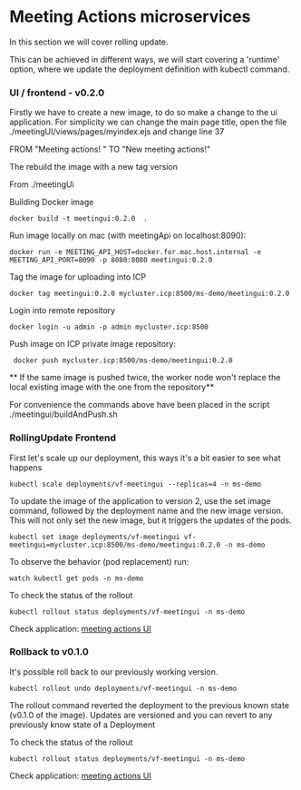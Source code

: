# Meeting Actions microservices

In this section we will cover rolling update.

This can be achieved in different ways, we will start covering a 'runtime' option, where we update the deployment definition with kubectl command. 



### UI / frontend - v0.2.0

Firstly we have to create a new image, to do so make a change to the ui application.
For simplicity we can change the main page title, open the file ./meetingUI/views/pages/myindex.ejs and change line 37

FROM "Meeting actions! " TO "New meeting actions!"

The rebuild the image with a new tag version

  
From ./meetingUi  

Building Docker image
```
docker build -t meetingui:0.2.0  .
```

Run image locally on mac (with meetingApi on localhost:8090):
```
docker run -e MEETING_API_HOST=docker.for.mac.host.internal -e MEETING_API_PORT=8090 -p 8080:8080 meetingui:0.2.0
```

Tag the image for uploading into ICP
```
docker tag meetingui:0.2.0 mycluster.icp:8500/ms-demo/meetingui:0.2.0
```   

Login into remote repository
```
docker login -u admin -p admin mycluster.icp:8500
```  

Push image on ICP private image repository:
```
 docker push mycluster.icp:8500/ms-demo/meetingui:0.2.0
```  

** If the same image is pushed twice, the worker node won't replace the local existing image with the one from the repository**


For convenience the commands above have been placed in the script ./meetingui/buildAndPush.sh  


### RollingUpdate Frontend


First let's scale up our deployment, this ways it's a bit easier to see what happens

```
kubectl scale deployments/vf-meetingui --replicas=4 -n ms-demo
```  


To update the image of the application to version 2, use the set image command, followed by the deployment name and the new image version. This will not only set the new image, but it triggers the updates of the pods.

```
kubectl set image deployments/vf-meetingui vf-meetingui=mycluster.icp:8500/ms-demo/meetingui:0.2.0 -n ms-demo
```

To observe the behavior (pod replacement) run:

```
watch kubectl get pods -n ms-demo
```  

To check the status of the rollout  

```
kubectl rollout status deployments/vf-meetingui -n ms-demo
```

Check application:  [meeting actions UI](http://meetingactions/)


### Rollback to v0.1.0

It's possible roll back to our previously working version. 

```
kubectl rollout undo deployments/vf-meetingui -n ms-demo
```

The rollout command reverted the deployment to the previous known state (v0.1.0 of the image). 
Updates are versioned and you can revert to any previously know state of a Deployment

To check the status of the rollout  

```
kubectl rollout status deployments/vf-meetingui -n ms-demo
```

Check application:  [meeting actions UI](http://meetingactions/)